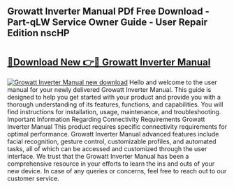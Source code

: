 ## Growatt Inverter Manual PDf Free Download - Part-qLW Service Owner Guide - User Repair Edition nscHP

# <h2><a href="http://bc21632.oget.top/?id=Growatt+Inverter+Manual">🔗Download New 👉🔴 Growatt Inverter Manual</a></h2>

[![Growatt Inverter Manual new download](https://i.imgur.com/5g1atiW.png)](http://bc21632.oget.top/?id=Growatt+Inverter+Manual)
Hello and welcome to the user manual for your newly delivered Growatt Inverter Manual. This guide is designed to help you get started with your product and provide you with a thorough understanding of its features, functions, and capabilities. You will find instructions for installation, usage, maintenance, and troubleshooting. Important Information Regarding Connectivity Requirements Growatt Inverter Manual This product requires specific connectivity requirements for optimal performance. Growatt Inverter Manual advanced features include facial recognition, gesture control, customizable profiles, and automated tasks, all of which can be accessed and customized through the user interface. We trust that the Growatt Inverter Manual has been a comprehensive resource in your efforts to learn the ins and outs of your new device. In case of any queries or concerns, feel free to reach out to our customer service.
